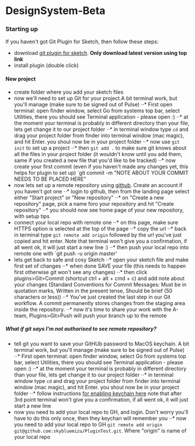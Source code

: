 # DesignSystem-Beta

### Starting up
If you haven't got Git Plugin for Sketch, then follow these steps:
- download [git plugin for sketch](https://github.com/mathieudutour/git-sketch-plugin/releases). **Only download latest version using top link**
- install plugin (double click)

#### New project
- create folder where you add your sketch files
- now we'll need to set up Git for your project.A bit terminal work, but you'll manage (make sure to be signed out of Pulse)
⋅⋅* First open terminal: open finder window, select Go from systems top bar, select Utilities, there you should see Terminal application - please open :)
⋅⋅* at the moment your terminal is probably in different directory than your file, lets get change it to our project folder
⋅⋅* in terminal window type `cd` and drag your project folder from finder into terminal window (mac magic), and hit Enter. you shoul now be in your project folder
⋅⋅* now use `git init` to set up a project
⋅⋅* then `git add .` to make sure git knows about all the files in your project folder (it wouldn't know until you add them, same if you created a new file that you'd like to be tracked)
⋅⋅* now create your first commit (even if you haven't made any changes yet, this helps for plugin to set up) `git commit -m "NOTE ABOUT YOUR COMMIT NEEDS TO BE PLACED HERE"
- now lets set up a remote repository using [github](www.github.com). Create an account if you haven't got one
⋅⋅* login to github, then from the landing page select either "Start project" or "New repository"
⋅⋅* on "Create a new repository" page, pick a name foro your repository and hit "Create repository"
⋅⋅* you should now see home page of your new repository, with setup tips
- connect your local repo with remote one
⋅⋅* on this page, make sure HTTPS option is selected at the top of the page
⋅⋅* copy the url
⋅⋅* back in terminal type `git remote add origin` followed by the url you've just copied and hit enter. Note that terminal won't give you a confirmation, if all went ok, it will just start a new line :)
⋅⋅* then push your local repo into remote one with `git push -u origin master'
- lets get back to safe and cosy Sketch
⋅⋅* open your sketch file and make first set of changes
⋅⋅* when done SAVE your file (this needs to happen first otherwise git won't see any changes)
⋅⋅* then click plugins>Git>Commit (shortcut ctrl + alt + cmd + c) and add note about your changes (Standard Conventions for Commit Messages: Must be in quotation marks, Written in the present tense, Should be brief (50 characters or less))
⋅⋅* You've just created the last step in our Git workflow. A commit permanently stores changes from the staging area inside the repository.
⋅⋅* now it's time to share your work with the A-team, Plugins>Git>Push will push your branch up to the remote



##### What if git says I'm not authorised to see remote repository?
- tell git you want to save your GitHUb password to MacOS keychain. A bit terminal work, but you'll manage (make sure to be signed out of Pulse)
⋅⋅* First open terminal: open finder window, select Go from systems top bar, select Utilities, there you should see Terminal application - please open :)
⋅⋅* at the moment your terminal is probably in different directory than your file, lets get change it to our project folder
⋅⋅* in terminal window type `cd` and drag your project folder from finder into terminal window (mac magic), and hit Enter. you shoul now be in your project folder
⋅⋅* follow instructions [for enabling keychain here](https://help.github.com/articles/caching-your-github-password-in-git/) note that after 3rd point terminal won't give you a confirmation, if all went ok, it will just start a new line
- now you need to add your local repo to GH, and login. Don't worry you'll have to do this only once, then they keychan will remember you
⋅⋅* now you need to add your local repo to GH `git remote add origin git@github.com:skybluemizu/PluginTest.git`. Where "origin" is name of your local repo
